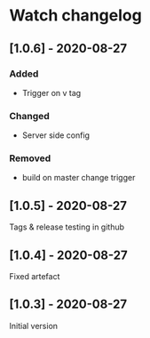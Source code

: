 # Watch changelog

## [1.0.6] - 2020-08-27
### Added
- Trigger on v tag 

### Changed
- Server side config

### Removed
- build on master change trigger

## [1.0.5] - 2020-08-27
Tags & release testing in github

## [1.0.4] - 2020-08-27
Fixed artefact

## [1.0.3] - 2020-08-27
Initial version
